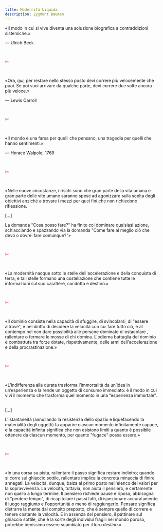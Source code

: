 ```yaml
---
title: Modernità Liquida
description: Zygmunt Bauman
---
```

«Il modo in cui si vive diventa una soluzione biografica a contraddizioni sistemiche.»
&nbsp;

— Ulrich Beck

&nbsp;

<span style="color:red">✄</span>

&nbsp;

«Ora, _qui_, per restare nello stesso posto devi correre più velocemente che puoi. Se poi vuoi arrivare da qualche parte, devi correre due volte ancora più veloce.»
&nbsp;

— Lewis Carroll

&nbsp;

<span style="color:red">✄</span>

&nbsp;

«Il mondo è una farsa per quelli che pensano, una tragedia per quelli che hanno sentimenti.»
&nbsp;

— Horace Walpole, 1769

&nbsp;

<span style="color:red">✄</span>

&nbsp;

«Nelle nuove circostanze, i rischi sono che gran parte della vita umana e gran parte delle vite umane saranno spese ad agonizzare sulla scelta degli obiettivi anziché a trovare i mezzi per quei fini che non richiedono riflessione.
&nbsp;

[...]
&nbsp;

La domanda "Cosa posso fare?" ha finito col dominare qualsiasi azione, schiacciando e spazzando via la domanda "Come fare al meglio ciò che devo o dovrei fare comunque?"»

&nbsp;

<span style="color:red">✄</span>

&nbsp;

«La modernità nacque sotto le stelle dell'accelerazione e della conquista di terra, e tali stelle formano una costellazione che contiene tutte le informazioni sul suo carattere, condotta e destino.»

&nbsp;

<span style="color:red">✄</span>

&nbsp;

«Il dominio consiste nella capacità di sfuggire, di svincolarsi, di "essere altrove", e nel diritto di decidere la velocità con cui fare tutto ciò, e al contempo nel non dare possibilità alle persone dominate di ostacolare , rallentare o fermare le mosse di chi domina. L'odierna battaglia del dominio è combattuta tra forze dotate, rispettivamente, delle armi dell'accelerazione e della procrastinazione.»

&nbsp;

<span style="color:red">✄</span>

&nbsp;

«L’indifferenza alla durata trasforma l’immortalità da un’idea in un’esperienza e la rende un oggetto di consumo immediato: è il modo in cui vivi il momento che trasforma quel momento in una “esperienza immortale”.
&nbsp;

[…]
&nbsp;

L’istantaneità (annullando la resistenza dello spazio e liquefacendo la materialità degli oggetti) fa apparire ciascun momento infinitamente capace, e la capacità infinita significa che non esistono limiti a quanto è possibile ottenere da ciascun momento, per quanto "fugace" possa essere.»

&nbsp;

<span style="color:red">✄</span>

&nbsp;

«In una corsa su pista, rallentare il passo significa restare indietro; quando si corre sul ghiaccio sottile, rallentare implica la concreta minaccia di finire annegati. La velocità, dunque, balza al primo posto nell'elenco dei valori per la sopravvivenza.
La velocità, tuttavia, non aiuta il pensiero, e certamente non quello a lungo termine. Il pensiero richiede pause e riposo, abbisogna di "perdere tempo", di ricapitolare i passi fatti, di ispezionare accuratamente il luogo raggiunto e l'opportunità o meno di raggiungerlo. Pensare significa distrarre la mente dal compito preposto, che è sempre quello di correre e tenere costante la velocità. E in assenza del pensiero, il pattinare sul ghiaccio sottile, che è la _sorte_ degli individui fragili nel mondo poroso, potrebbe benissimo essere scambiato per il loro _destino_.»
